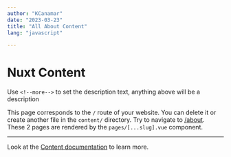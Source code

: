 ```yaml
---
author: "KCanamar"
date: "2023-03-23"
title: "All About Content"
lang: "javascript"

---
```


# Nuxt Content
Use `<!--more-->` to set the description text, anything above will be a description
<!-- more -->
This page corresponds to the `/` route of your website. You can delete it or create another file in the `content/` directory.
Try to navigate to [/about](/about). These 2 pages are rendered by the `pages/[...slug].vue` component.

---

Look at the [Content documentation](https://content.nuxtjs.org/) to learn more.

